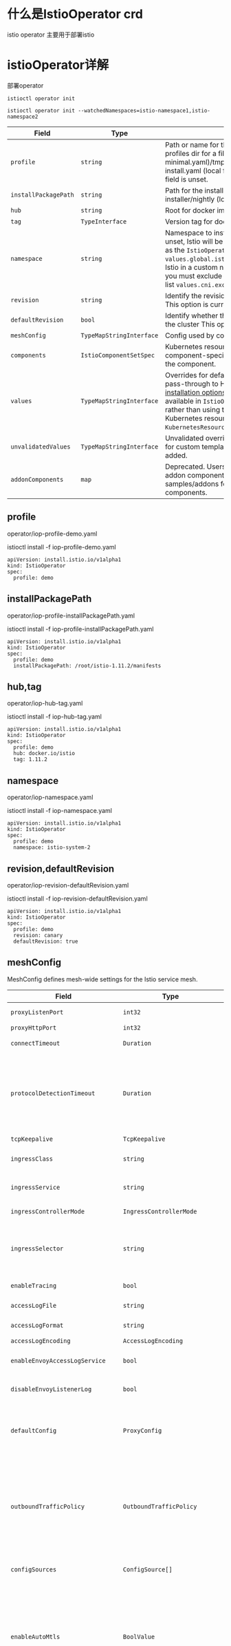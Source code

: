 # 什么是IstioOperator crd

istio operator 主要用于部署istio



# istioOperator详解

部署operator

```
istioctl operator init

istioctl operator init --watchedNamespaces=istio-namespace1,istio-namespace2
```

| Field                | Type                     | Description                                                  | Required |
| -------------------- | ------------------------ | ------------------------------------------------------------ | -------- |
| `profile`            | `string`                 | Path or name for the profile e.g.minimal (looks in profiles dir for a file called minimal.yaml)/tmp/istio/install/values/custom/custom-install.yaml (local file path)default profile is used if this field is unset. | No       |
| `installPackagePath` | `string`                 | Path for the install package. e.g./tmp/istio-installer/nightly (local file path) | No       |
| `hub`                | `string`                 | Root for docker image paths e.g. `docker.io/istio`           | No       |
| `tag`                | `TypeInterface`          | Version tag for docker images e.g. `1.7.2`                   | No       |
| `namespace`          | `string`                 | Namespace to install control plane resources into. If unset, Istio will be installed into the same namespace as the `IstioOperator` CR. You must also set `values.global.istioNamespace` if you wish to install Istio in a custom namespace. If you have enabled CNI, you must exclude this namespace by adding it to the list `values.cni.excludeNamespaces`. | No       |
| `revision`           | `string`                 | Identify the revision this installation is associated with. This option is currently experimental. | No       |
| `defaultRevision`    | `bool`                   | Identify whether this revision is the default revision for the cluster This option is currently experimental. | No       |
| `meshConfig`         | `TypeMapStringInterface` | Config used by control plane components internally.          | No       |
| `components`         | `IstioComponentSetSpec`  | Kubernetes resource settings, enablement and component-specific settings that are not internal to the component. | No       |
| `values`             | `TypeMapStringInterface` | Overrides for default `values.yaml`. This is a validated pass-through to Helm templates. See the [Helm installation options](https://istio.io/v1.5/docs/reference/config/installation-options/) for schema details. Anything that is available in `IstioOperatorSpec` should be set above rather than using the passthrough. This includes Kubernetes resource settings for components in `KubernetesResourcesSpec`. | No       |
| `unvalidatedValues`  | `TypeMapStringInterface` | Unvalidated overrides for default `values.yaml`. Used for custom templates where new parameters are added. | No       |
| `addonComponents`    | `map`                    | Deprecated. Users should manage the installation of addon components on their own. Refer to samples/addons for demo installation of addon components. | No       |

## profile

operator/iop-profile-demo.yaml

istioctl install  -f  iop-profile-demo.yaml

```
apiVersion: install.istio.io/v1alpha1
kind: IstioOperator
spec:
  profile: demo
```



## installPackagePath

operator/iop-profile-installPackagePath.yaml

istioctl install  -f  iop-profile-installPackagePath.yaml

```
apiVersion: install.istio.io/v1alpha1
kind: IstioOperator
spec:
  profile: demo
  installPackagePath: /root/istio-1.11.2/manifests
```



## hub,tag

operator/iop-hub-tag.yaml

istioctl install  -f  iop-hub-tag.yaml

```
apiVersion: install.istio.io/v1alpha1
kind: IstioOperator
spec:
  profile: demo
  hub: docker.io/istio
  tag: 1.11.2
```



## namespace

operator/iop-namespace.yaml

istioctl install  -f  iop-namespace.yaml

```
apiVersion: install.istio.io/v1alpha1
kind: IstioOperator
spec:
  profile: demo
  namespace: istio-system-2
```



## revision,defaultRevision

operator/iop-revision-defaultRevision.yaml

istioctl install  -f  iop-revision-defaultRevision.yaml

```
apiVersion: install.istio.io/v1alpha1
kind: IstioOperator
spec:
  profile: demo
  revision: canary
  defaultRevision: true
```



## meshConfig

MeshConfig defines mesh-wide settings for the Istio service mesh.

| Field                            | Type                          | Description                                                  | Required |
| -------------------------------- | ----------------------------- | ------------------------------------------------------------ | -------- |
| `proxyListenPort`                | `int32`                       | Port on which Envoy should listen for incoming connections from other services. Default port is 15001. | No       |
| `proxyHttpPort`                  | `int32`                       | Port on which Envoy should listen for HTTP PROXY requests if set. | No       |
| `connectTimeout`                 | `Duration`                    | Connection timeout used by Envoy. (MUST BE >=1ms) Default timeout is 10s. | No       |
| `protocolDetectionTimeout`       | `Duration`                    | Automatic protocol detection uses a set of heuristics to determine whether the connection is using TLS or not (on the server side), as well as the application protocol being used (e.g., http vs tcp). These heuristics rely on the client sending the first bits of data. For server first protocols like MySQL, MongoDB, etc. Envoy will timeout on the protocol detection after the specified period, defaulting to non mTLS plain TCP traffic. Set this field to tweak the period that Envoy will wait for the client to send the first bits of data. (MUST BE >=1ms or 0s to disable). Default detection timeout is 5s. | No       |
| `tcpKeepalive`                   | `TcpKeepalive`                | If set then set `SO_KEEPALIVE` on the socket to enable TCP Keepalives. | No       |
| `ingressClass`                   | `string`                      | Class of ingress resources to be processed by Istio ingress controller. This corresponds to the value of `kubernetes.io/ingress.class` annotation. | No       |
| `ingressService`                 | `string`                      | Name of the Kubernetes service used for the istio ingress controller. If no ingress controller is specified, the default value `istio-ingressgateway` is used. | No       |
| `ingressControllerMode`          | `IngressControllerMode`       | Defines whether to use Istio ingress controller for annotated or all ingress resources. Default mode is `STRICT`. | No       |
| `ingressSelector`                | `string`                      | Defines which gateway deployment to use as the Ingress controller. This field corresponds to the Gateway.selector field, and will be set as `istio: INGRESS_SELECTOR`. By default, `ingressgateway` is used, which will select the default IngressGateway as it has the `istio: ingressgateway` labels. It is recommended that this is the same value as ingress_service. | No       |
| `enableTracing`                  | `bool`                        | Flag to control generation of trace spans and request IDs. Requires a trace span collector defined in the proxy configuration. | No       |
| `accessLogFile`                  | `string`                      | File address for the proxy access log (e.g. /dev/stdout). Empty value disables access logging. | No       |
| `accessLogFormat`                | `string`                      | Format for the proxy access log Empty value results in proxy’s default access log format | No       |
| `accessLogEncoding`              | `AccessLogEncoding`           | Encoding for the proxy access log (`TEXT` or `JSON`). Default value is `TEXT`. | No       |
| `enableEnvoyAccessLogService`    | `bool`                        | This flag enables Envoy’s gRPC Access Log Service. See [Access Log Service](https://www.envoyproxy.io/docs/envoy/latest/api-v2/config/accesslog/v2/als.proto) for details about Envoy’s gRPC Access Log Service API. Default value is `false`. | No       |
| `disableEnvoyListenerLog`        | `bool`                        | This flag disables Envoy Listener logs. See [Listener Access Log](https://www.envoyproxy.io/docs/envoy/latest/api-v3/config/listener/v3/listener.proto#envoy-v3-api-field-config-listener-v3-listener-access-log) Istio Enables Envoy’s listener access logs on “NoRoute” response flag. Default value is `false`. | No       |
| `defaultConfig`                  | `ProxyConfig`                 | Default proxy config used by gateway and sidecars. In case of Kubernetes, the proxy config is applied once during the injection process, and remain constant for the duration of the pod. The rest of the mesh config can be changed at runtime and config gets distributed dynamically. On Kubernetes, this can be overridden on individual pods with the `proxy.istio.io/config` annotation. | No       |
| `outboundTrafficPolicy`          | `OutboundTrafficPolicy`       | Set the default behavior of the sidecar for handling outbound traffic from the application. If your application uses one or more external services that are not known apriori, setting the policy to `ALLOW_ANY` will cause the sidecars to route any unknown traffic originating from the application to its requested destination. Users are strongly encouraged to use ServiceEntries to explicitly declare any external dependencies, instead of using `ALLOW_ANY`, so that traffic to these services can be monitored. Can be overridden at a Sidecar level by setting the `OutboundTrafficPolicy` in the [Sidecar API](https://istio.io/latest/docs/reference/config/networking/sidecar/#OutboundTrafficPolicy). Default mode is `ALLOW_ANY` which means outbound traffic to unknown destinations will be allowed. | No       |
| `configSources`                  | `ConfigSource[]`              | ConfigSource describes a source of configuration data for networking rules, and other Istio configuration artifacts. Multiple data sources can be configured for a single control plane. | No       |
| `enableAutoMtls`                 | `BoolValue`                   | This flag is used to enable mutual `TLS` automatically for service to service communication within the mesh, default true. If set to true, and a given service does not have a corresponding `DestinationRule` configured, or its `DestinationRule` does not have ClientTLSSettings specified, Istio configures client side TLS configuration appropriately. More specifically, If the upstream authentication policy is in `STRICT` mode, use Istio provisioned certificate for mutual `TLS` to connect to upstream. If upstream service is in plain text mode, use plain text. If the upstream authentication policy is in PERMISSIVE mode, Istio configures clients to use mutual `TLS` when server sides are capable of accepting mutual `TLS` traffic. If service `DestinationRule` exists and has `ClientTLSSettings` specified, that is always used instead. | No       |
| `trustDomain`                    | `string`                      | The trust domain corresponds to the trust root of a system. Refer to [SPIFFE-ID](https://github.com/spiffe/spiffe/blob/master/standards/SPIFFE-ID.md#21-trust-domain) | No       |
| `trustDomainAliases`             | `string[]`                    | The trust domain aliases represent the aliases of `trust_domain`. For example, if we have`trustDomain: td1 trustDomainAliases: ["td2", "td3"] `Any service with the identity `td1/ns/foo/sa/a-service-account`, `td2/ns/foo/sa/a-service-account`, or `td3/ns/foo/sa/a-service-account` will be treated the same in the Istio mesh. | No       |
| `caCertificates`                 | `CertificateData[]`           | The extra root certificates for workload-to-workload communication. The plugin certificates (the ‘cacerts’ secret) or self-signed certificates (the ‘istio-ca-secret’ secret) are automatically added by Istiod. The CA certificate that signs the workload certificates is automatically added by Istio Agent. | No       |
| `defaultServiceExportTo`         | `string[]`                    | The default value for the ServiceEntry.export_to field and services imported through container registry integrations, e.g. this applies to Kubernetes Service resources. The value is a list of namespace names and reserved namespace aliases. The allowed namespace aliases are:`* - All Namespaces . - Current Namespace ~ - No Namespace `If not set the system will use “*” as the default value which implies that services are exported to all namespaces.`All namespaces` is a reasonable default for implementations that don’t need to restrict access or visibility of services across namespace boundaries. If that requirement is present it is generally good practice to make the default `Current namespace` so that services are only visible within their own namespaces by default. Operators can then expand the visibility of services to other namespaces as needed. Use of `No Namespace` is expected to be rare but can have utility for deployments where dependency management needs to be precise even within the scope of a single namespace.For further discussion see the reference documentation for `ServiceEntry`, `Sidecar`, and `Gateway`. | No       |
| `defaultVirtualServiceExportTo`  | `string[]`                    | The default value for the VirtualService.export_to field. Has the same syntax as `default_service_export_to`.If not set the system will use “*” as the default value which implies that virtual services are exported to all namespaces | No       |
| `defaultDestinationRuleExportTo` | `string[]`                    | The default value for the `DestinationRule.export_to` field. Has the same syntax as `default_service_export_to`.If not set the system will use “*” as the default value which implies that destination rules are exported to all namespaces | No       |
| `rootNamespace`                  | `string`                      | The namespace to treat as the administrative root namespace for Istio configuration. When processing a leaf namespace Istio will search for declarations in that namespace first and if none are found it will search in the root namespace. Any matching declaration found in the root namespace is processed as if it were declared in the leaf namespace.The precise semantics of this processing are documented on each resource type. | No       |
| `localityLbSetting`              | `LocalityLoadBalancerSetting` | Locality based load balancing distribution or failover settings. | No       |
| `dnsRefreshRate`                 | `Duration`                    | Configures DNS refresh rate for Envoy clusters of type `STRICT_DNS` Default refresh rate is `5s`. | No       |
| `h2UpgradePolicy`                | `H2UpgradePolicy`             | Specify if http1.1 connections should be upgraded to http2 by default. if sidecar is installed on all pods in the mesh, then this should be set to `UPGRADE`. If one or more services or namespaces do not have sidecar(s), then this should be set to `DO_NOT_UPGRADE`. It can be enabled by destination using the `destinationRule.trafficPolicy.connectionPool.http.h2UpgradePolicy` override. | No       |
| `inboundClusterStatName`         | `string`                      | Name to be used while emitting statistics for inbound clusters. The same pattern is used while computing stat prefix for network filters like TCP and Redis. By default, Istio emits statistics with the pattern `inbound|||`. For example `inbound|7443|grpc-reviews|reviews.prod.svc.cluster.local`. This can be used to override that pattern.A Pattern can be composed of various pre-defined variables. The following variables are supported.`%SERVICE%` - Will be substituted with name of the service.`%SERVICE_FQDN%` - Will be substituted with FQDN of the service.`%SERVICE_PORT%` - Will be substituted with port of the service.`%SERVICE_PORT_NAME%` - Will be substituted with port name of the service.Following are some examples of supported patterns for reviews:`%SERVICE_FQDN%_%SERVICE_PORT%` will use reviews.prod.svc.cluster.local_7443 as the stats name.`%SERVICE%` will use reviews.prod as the stats name. | No       |
| `outboundClusterStatName`        | `string`                      | Name to be used while emitting statistics for outbound clusters. The same pattern is used while computing stat prefix for network filters like TCP and Redis. By default, Istio emits statistics with the pattern `outbound|||`. For example `outbound|8080|v2|reviews.prod.svc.cluster.local`. This can be used to override that pattern.A Pattern can be composed of various pre-defined variables. The following variables are supported.`%SERVICE%` - Will be substituted with name of the service.`%SERVICE_FQDN%` - Will be substituted with FQDN of the service.`%SERVICE_PORT%` - Will be substituted with port of the service.`%SERVICE_PORT_NAME%` - Will be substituted with port name of the service.`%SUBSET_NAME%` - Will be substituted with subset.Following are some examples of supported patterns for reviews:`%SERVICE_FQDN%_%SERVICE_PORT%` will use `reviews.prod.svc.cluster.local_7443` as the stats name.`%SERVICE%` will use reviews.prod as the stats name. | No       |
| `certificates`                   | `Certificate[]`               | Configure the provision of certificates.                     | No       |
| `thriftConfig`                   | `ThriftConfig`                | Set configuration for Thrift protocol                        | No       |
| `enablePrometheusMerge`          | `BoolValue`                   | If enabled, Istio agent will merge metrics exposed by the application with metrics from Envoy and Istio agent. The sidecar injection will replace `prometheus.io` annotations present on the pod and redirect them towards Istio agent, which will then merge metrics of from the application with Istio metrics. This relies on the annotations `prometheus.io/scrape`, `prometheus.io/port`, and `prometheus.io/path` annotations. If you are running a separately managed Envoy with an Istio sidecar, this may cause issues, as the metrics will collide. In this case, it is recommended to disable aggregation on that deployment with the `prometheus.istio.io/merge-metrics: "false"` annotation. If not specified, this will be enabled by default. | No       |
| `verifyCertificateAtClient`      | `BoolValue`                   | `VerifyCertificateAtClient` sets the mesh global default for peer certificate validation at the client-side proxy when `SIMPLE` TLS or `MUTUAL` TLS (non `ISTIO_MUTUAL`) origination modes are used. This setting can be overridden at the host level via DestinationRule API. By default, `VerifyCertificateAtClient` is `true`.`CaCertificates`: If set, proxy verifies CA signature based on given CaCertificates. If unset, and VerifyCertificateAtClient is true, proxy uses default System CA bundle. If unset and `VerifyCertificateAtClient` is false, proxy will not verify the CA.`SubjectAltNames`: If set, proxy verifies subject alt names are present in the SAN. If unset, and `VerifyCertificateAtClient` is true, proxy uses host in destination rule to verify the SANs. If unset, and `VerifyCertificateAtClient` is false, proxy does not verify SANs.For SAN, client-side proxy will exact match host in `DestinationRule` as well as one level wildcard if the specified host in DestinationRule doesn’t contain a wildcard. For example, if the host in `DestinationRule` is `x.y.com`, client-side proxy will match either `x.y.com` or `*.y.com` for the SAN in the presented server certificate. For wildcard host name in DestinationRule, client-side proxy will do a suffix match. For example, if host is `*.x.y.com`, client-side proxy will verify the presented server certificate SAN matches ``.x.y.com` suffix. | No       |
| `extensionProviders`             | `ExtensionProvider[]`         | Defines a list of extension providers that extend Istio’s functionality. For example, the AuthorizationPolicy can be used with an extension provider to delegate the authorization decision to a custom authorization system. | No       |
| `defaultProviders`               | `DefaultProviders`            | Specifies extension providers to use by default in Istio configuration resources. | No       |
| `discoverySelectors`             | `LabelSelector[]`             | A list of Kubernetes selectors that specify the set of namespaces that Istio considers when computing configuration updates for sidecars. This can be used to reduce Istio’s computational load by limiting the number of entities (including services, pods, and endpoints) that are watched and processed. If omitted, Istio will use the default behavior of processing all namespaces in the cluster. Elements in the list are disjunctive (OR semantics), i.e. a namespace will be included if it matches any selector. The following example selects any namespace that matches either below: 1. The namespace has both of these labels: `env: prod` and `region: us-east1` 2. The namespace has label `app` equal to `cassandra` or `spark`.`discoverySelectors:  - matchLabels:      env: prod      region: us-east1  - matchExpressions:    - key: app      operator: In      values:        - cassandra        - spark `Refer to the [kubernetes selector docs](https://kubernetes.io/docs/concepts/overview/working-with-objects/labels/#label-selectors) for additional detail on selector semantics. | No       |
| `pathNormalization`              | `ProxyPathNormalization`      | ProxyPathNormalization configures how URL paths in incoming and outgoing HTTP requests are normalized by the sidecars and gateways. The normalized paths will be used in all aspects through the requests’ lifetime on the sidecars and gateways, which includes routing decisions in outbound direction (client proxy), authorization policy match and enforcement in inbound direction (server proxy), and the URL path proxied to the upstream service. If not set, the NormalizationType.DEFAULT configuration will be used. | No       |

### connectTimeout

operator/iop-meshConfig-connectTimeout.yaml

istioctl install  -f  iop-meshConfig-connectTimeout.yaml

```
apiVersion: install.istio.io/v1alpha1
kind: IstioOperator
spec:
  profile: demo
  meshConfig:
    accessLogFile: /dev/stdout
    connectTimeout: 20s
```



```
[root@node01 meshconfig]# kubectl get cm istio -n istio-system -o yaml
apiVersion: v1
data:
  mesh: |-
    accessLogFile: /dev/stdout
    connectTimeout: 20s
    defaultConfig:
      discoveryAddress: istiod.istio-system.svc:15012
      proxyMetadata: {}
      tracing:
        zipkin:
          address: zipkin.istio-system:9411
    enablePrometheusMerge: true
    rootNamespace: istio-system
    trustDomain: cluster.local
  meshNetworks: 'networks: {}'
```

![1631591557(1)](images/1631591557(1).jpg)



### protocolDetectionTimeout

operator/iop-meshConfig-protocolDetectionTimeout.yaml

istioctl install  -f  iop-meshConfig-protocolDetectionTimeout.yaml

```
apiVersion: install.istio.io/v1alpha1
kind: IstioOperator
spec:
  profile: demo
  meshConfig:
    protocolDetectionTimeout: 25s
```



```
[root@node01 meshconfig]# kubectl get cm istio -n istio-system -o yaml
apiVersion: v1
data:
  mesh: |-
    accessLogFile: /dev/stdout
    defaultConfig:
      discoveryAddress: istiod.istio-system.svc:15012
      proxyMetadata: {}
      tracing:
        zipkin:
          address: zipkin.istio-system:9411
    enablePrometheusMerge: true
    protocolDetectionTimeout: 30s
    rootNamespace: istio-system
    trustDomain: cluster.local
  meshNetworks: 'networks: {}'
```

![1631592151(1)](images/1631592151(1).jpg)

### tcpKeepalive

 probes , time , interval 

operator/iop-meshConfig-tcpKeepalive.yaml

istioctl install  -f  iop-meshConfig-tcpKeepalive.yaml

```
apiVersion: install.istio.io/v1alpha1
kind: IstioOperator
spec:
  profile: demo
  meshConfig:
    tcpKeepalive: 
      probes: 11
      time: 1h
      interval: 11s
```



```
[root@node01 meshconfig]# kubectl get cm istio -n istio-system -o yaml
apiVersion: v1
data:
  mesh: |-
    accessLogFile: /dev/stdout
    defaultConfig:
      discoveryAddress: istiod.istio-system.svc:15012
      proxyMetadata: {}
      tracing:
        zipkin:
          address: zipkin.istio-system:9411
    enablePrometheusMerge: true
    rootNamespace: istio-system
    tcpKeepalive:
      interval: 11s
      probes: 11
      time: 1h
    trustDomain: cluster.local
  meshNetworks: 'networks: {}'
```

operator/meshconfig/dr-productpage-tcpkeepalive.yaml

kubectl apply -f dr-productpage-tcpkeepalive.yaml -n istio

```
apiVersion: networking.istio.io/v1beta1
kind: DestinationRule
metadata:
  name: productpage
spec:
  host: productpage
  subsets:
  - name: v1
    labels:
      version: v1
  trafficPolicy:
    connectionPool:
      tcp:
        maxConnections: 100
        connectTimeout: 30ms
        tcpKeepalive:
          time: 7200s
          interval: 75s
          probes: 10
```

![1631592551(1)](images/1631592551(1).jpg)

###  ingressClass 

operator/iop-meshConfig-ingressClass.yaml

istioctl install  -f  iop-meshConfig-ingressClass.yaml

```
apiVersion: install.istio.io/v1alpha1
kind: IstioOperator
spec:
  profile: demo
  meshConfig:
    ingressClass: istio
```





ingress-productpage.yaml

kubectl apply -f ingress-productpage.yaml -n istio

```
apiVersion: extensions/v1beta1
kind: Ingress
metadata:
  name: productpage
  annotations:
    kubernetes.io/ingress.class: istio
spec:
  rules:
  - http:
      paths:
      - backend:
          serviceName: productpage
          servicePort: 9080
        path: /productpage
      - path: /static
        backend:
          serviceName: productpage
          servicePort: 9080
```

###  ingressService 

operator/iop-meshConfig-ingressService.yaml

istioctl install  -f  iop-meshConfig-ingressService.yaml

```
apiVersion: install.istio.io/v1alpha1
kind: IstioOperator
spec:
  profile: demo
  meshConfig:
    ingressClass: istio
    ingressService: istio-ingressgateway
```

ingress-productpage.yaml

kubectl apply -f ingress-productpage.yaml -n istio

```
apiVersion: extensions/v1beta1
kind: Ingress
metadata:
  name: productpage
  annotations:
    kubernetes.io/ingress.class: istio
spec:
  rules:
  - http:
      paths:
      - backend:
          serviceName: productpage
          servicePort: 9080
        path: /productpage
      - path: /static
        backend:
          serviceName: productpage
          servicePort: 9080
```

###  

 ingressControllerMode 

| Name          | Description                                                  |
| ------------- | ------------------------------------------------------------ |
| `UNSPECIFIED` | Unspecified Istio ingress controller.                        |
| `OFF`         | Disables Istio ingress controller.                           |
| `DEFAULT`     | Istio ingress controller will act on ingress resources that do not contain any annotation or whose annotations match the value specified in the ingress_class parameter described earlier. Use this mode if Istio ingress controller will be the default ingress controller for the entire Kubernetes cluster. |
| `STRICT`      | Istio ingress controller will only act on ingress resources whose annotations match the value specified in the ingress_class parameter described earlier. Use this mode if Istio ingress controller will be a secondary ingress controller (e.g., in addition to a cloud-provided ingress controller). |

operator/iop-meshConfig-ingressControllerMode.yaml

istioctl install  -f  iop-meshConfig-ingressControllerMode.yaml

```
apiVersion: install.istio.io/v1alpha1
kind: IstioOperator
spec:
  profile: demo
  meshConfig:
    ingressClass: istio
    ingressService: istio-ingressgateway
    ingressControllerMode: STRICT
```





###  ingressSelector 

operator/meshconfig/iop-meshConfig-ingressSelector.yaml

istioctl install  -f  iop-meshConfig-ingressSelector.yaml

```
apiVersion: install.istio.io/v1alpha1
kind: IstioOperator
spec:
  profile: demo
  meshConfig:
    ingressClass: istio
    ingressService: istio-ingressgateway
    ingressSelector: ingressgateway
```

operator/meshconfig/gateway-01.yaml

kubectl apply -f gateway-01.yaml -n istio

```
apiVersion: networking.istio.io/v1beta1
kind: Gateway
metadata:
  name: bookinfo-gateway
spec:
  selector:
    istio: ingressgateway
  servers:
  - port:
      number: 80
      name: http
      protocol: HTTP
    hosts:
    - "*"
```

operator/meshconfig/vs-bookinfo-hosts-star.yaml 

kubectl apply -f vs-bookinfo-hosts-star.yaml  -n istio

```
apiVersion: networking.istio.io/v1beta1
kind: VirtualService
metadata:
  name: bookinfo
spec:
  hosts:
  - "*"
  gateways:
  - bookinfo-gateway
  http:
  - match:
    - uri:
        exact: /productpage
    - uri:
        prefix: /static
    - uri:
        exact: /login
    - uri:
        exact: /logout
    - uri:
        prefix: /api/v1/products
    route:
    - destination:
        host: productpage.istio.svc.cluster.local
        port:
          number: 9080
```

###  enableTracing 

operator/meshconfig/iop-meshConfig-enableTracing.yaml

istioctl install  -f  iop-meshConfig-enableTracing.yaml

```
apiVersion: install.istio.io/v1alpha1
kind: IstioOperator
spec:
  profile: demo
  meshConfig:
    enableTracing: true
    defaultConfig:
      tracing:
        sampling: 100
        zipkin:
          address: zipkin.istio-system:9411
```



```
[root@node01 meshconfig]# kubectl get cm istio -n istio-system -o yaml
apiVersion: v1
data:
  mesh: |-
    accessLogFile: /dev/stdout
    defaultConfig:
      discoveryAddress: istiod.istio-system.svc:15012
      proxyMetadata: {}
      tracing:
        sampling: 100
        zipkin:
          address: zipkin.istio-system:9411
    enablePrometheusMerge: true
    enableTracing: true
    rootNamespace: istio-system
    trustDomain: cluster.local
  meshNetworks: 'networks: {}'
```



### accessLogFile

operator/meshconfig/iop-meshConfig-accessLogFile.yaml

istioctl install  -f  iop-meshConfig-accessLogFile.yaml

```
apiVersion: install.istio.io/v1alpha1
kind: IstioOperator
spec:
  profile: demo
  meshConfig:
    accessLogFile: /dev/stdout
```

```
[root@node01 meshconfig]# kubectl get cm istio -n istio-system -o yaml
apiVersion: v1
data:
  mesh: |-
    accessLogFile: /dev/stdout
    defaultConfig:
      discoveryAddress: istiod.istio-system.svc:15012
      proxyMetadata: {}
      tracing:
        zipkin:
          address: zipkin.istio-system:9411
    enablePrometheusMerge: true
    rootNamespace: istio-system
    trustDomain: cluster.local
  meshNetworks: 'networks: {}'
```



###  accessLogFormat 



Default access log format

Istio will use the following default access log format if `accessLogFormat` is not specified:

```plain
[%START_TIME%] \"%REQ(:METHOD)% %REQ(X-ENVOY-ORIGINAL-PATH?:PATH)% %PROTOCOL%\" %RESPONSE_CODE% %RESPONSE_FLAGS% %RESPONSE_CODE_DETAILS% %CONNECTION_TERMINATION_DETAILS%
\"%UPSTREAM_TRANSPORT_FAILURE_REASON%\" %BYTES_RECEIVED% %BYTES_SENT% %DURATION% %RESP(X-ENVOY-UPSTREAM-SERVICE-TIME)% \"%REQ(X-FORWARDED-FOR)%\" \"%REQ(USER-AGENT)%\" \"%REQ(X-REQUEST-ID)%\"
\"%REQ(:AUTHORITY)%\" \"%UPSTREAM_HOST%\" %UPSTREAM_CLUSTER% %UPSTREAM_LOCAL_ADDRESS% %DOWNSTREAM_LOCAL_ADDRESS% %DOWNSTREAM_REMOTE_ADDRESS% %REQUESTED_SERVER_NAME% %ROUTE_NAME%\n
```



| Log operator                                                 | access log in sleep                            | access log in httpbin                             |
| ------------------------------------------------------------ | ---------------------------------------------- | ------------------------------------------------- |
| `[%START_TIME%]`                                             | `[2020-11-25T21:26:18.409Z]`                   | `[2020-11-25T21:26:18.409Z]`                      |
| `\"%REQ(:METHOD)% %REQ(X-ENVOY-ORIGINAL-PATH?:PATH)% %PROTOCOL%\"` | `"GET /status/418 HTTP/1.1"`                   | `"GET /status/418 HTTP/1.1"`                      |
| `%RESPONSE_CODE%`                                            | `418`                                          | `418`                                             |
| `%RESPONSE_FLAGS%`                                           | `-`                                            | `-`                                               |
| `%RESPONSE_CODE_DETAILS%`                                    | `via_upstream`                                 | `via_upstream`                                    |
| `%CONNECTION_TERMINATION_DETAILS%`                           | `-`                                            | `-`                                               |
| `\"%UPSTREAM_TRANSPORT_FAILURE_REASON%\"`                    | `"-"`                                          | `"-"`                                             |
| `%BYTES_RECEIVED%`                                           | `0`                                            | `0`                                               |
| `%BYTES_SENT%`                                               | `135`                                          | `135`                                             |
| `%DURATION%`                                                 | `4`                                            | `3`                                               |
| `%RESP(X-ENVOY-UPSTREAM-SERVICE-TIME)%`                      | `4`                                            | `1`                                               |
| `\"%REQ(X-FORWARDED-FOR)%\"`                                 | `"-"`                                          | `"-"`                                             |
| `\"%REQ(USER-AGENT)%\"`                                      | `"curl/7.73.0-DEV"`                            | `"curl/7.73.0-DEV"`                               |
| `\"%REQ(X-REQUEST-ID)%\"`                                    | `"84961386-6d84-929d-98bd-c5aee93b5c88"`       | `"84961386-6d84-929d-98bd-c5aee93b5c88"`          |
| `\"%REQ(:AUTHORITY)%\"`                                      | `"httpbin:8000"`                               | `"httpbin:8000"`                                  |
| `\"%UPSTREAM_HOST%\"`                                        | `"10.44.1.27:80"`                              | `"127.0.0.1:80"`                                  |
| `%UPSTREAM_CLUSTER%`                                         | `outbound|8000||httpbin.foo.svc.cluster.local` | `inbound|8000||`                                  |
| `%UPSTREAM_LOCAL_ADDRESS%`                                   | `10.44.1.23:37652`                             | `127.0.0.1:41854`                                 |
| `%DOWNSTREAM_LOCAL_ADDRESS%`                                 | `10.0.45.184:8000`                             | `10.44.1.27:80`                                   |
| `%DOWNSTREAM_REMOTE_ADDRESS%`                                | `10.44.1.23:46520`                             | `10.44.1.23:37652`                                |
| `%REQUESTED_SERVER_NAME%`                                    | `-`                                            | `outbound_.8000_._.httpbin.foo.svc.cluster.local` |
| `%ROUTE_NAME%`                                               | `default`                                      | `default`                                         |



operator/meshconfig/iop-meshConfig-accessLogFormat.yaml

istioctl install  -f  iop-meshConfig-accessLogFormat.yaml

```
apiVersion: install.istio.io/v1alpha1
kind: IstioOperator
spec:
  profile: demo
  meshConfig:
    accessLogFile: /dev/stdout
    accessLogFormat : "[%START_TIME%] \"%REQ(:METHOD)% %REQ(X-ENVOY-ORIGINAL-PATH?:PATH)% %PROTOCOL%\""
```

![1631599173(1)](images/1631599173(1).jpg)



### accessLogEncoding 

MeshConfig.AccessLogEncoding

| Name   | Description                            |
| ------ | -------------------------------------- |
| `TEXT` | text encoding for the proxy access log |
| `JSON` | json encoding for the proxy access log |

operator/meshconfig/iop-meshConfig-accessLogEncoding.yaml

istioctl install  -f  iop-meshConfig-accessLogEncoding.yaml

```
apiVersion: install.istio.io/v1alpha1
kind: IstioOperator
spec:
  profile: demo
  meshConfig:
    accessLogFile: /dev/stdout
    accessLogEncoding: JSON
```



![1631599639(1)](images/1631599639(1).jpg)



 kubectl logs -f -n istio ratings-v1-688d667b55-zzjtq -c istio-proxy --tail 10

![1631599565(1)](images/1631599565(1).jpg)

### enableEnvoyAccessLogService 

operator/meshconfig/iop-meshConfig-enableEnvoyAccessLogService.yaml

istioctl install  -f  iop-meshConfig-enableEnvoyAccessLogService.yaml

```
apiVersion: install.istio.io/v1alpha1
kind: IstioOperator
spec:
  profile: demo
  meshConfig:
    accessLogFile: /dev/stdout
    enableEnvoyAccessLogService: true
    defaultConfig:
      envoyAccessLogService:
        address: skywalking-oap.istio-system:11800
```

###  disableEnvoyListenerLog 

operator/meshconfig/iop-meshConfig-disableEnvoyListenerLog.yaml

istioctl install  -f  iop-meshConfig-disableEnvoyListenerLog.yaml

```
apiVersion: install.istio.io/v1alpha1
kind: IstioOperator
spec:
  profile: demo
  meshConfig:
    accessLogFile: /dev/stdout
    disableEnvoyListenerLog : true
```

###  

###  outboundTrafficPolicy 

####  REGISTRY_ONLY 

operator/meshconfig/iop-meshConfig-outboundTrafficPolicy-REGISTRY_ONLY.yaml

istioctl install  -f  iop-meshConfig-outboundTrafficPolicy-REGISTRY_ONLY.yaml

```
apiVersion: install.istio.io/v1alpha1
kind: IstioOperator
spec:
  profile: demo
  meshConfig:
    accessLogFile: /dev/stdout
    outboundTrafficPolicy:
      mode: REGISTRY_ONLY 
```



```
[root@node01 meshconfig]# kubectl exec -it -n istio ratings-v1-58fc5b895c-m7bbb /bin/bash
kubectl exec [POD] [COMMAND] is DEPRECATED and will be removed in a future version. Use kubectl exec [POD] -- [COMMAND] instead.
node@ratings-v1-58fc5b895c-m7bbb:/opt/microservices$ curl www.baidu.com
node@ratings-v1-58fc5b895c-m7bbb:/opt/microservices$ curl www.baidu.com -I
HTTP/1.1 502 Bad Gateway
date: Fri, 17 Sep 2021 04:42:00 GMT
server: envoy
transfer-encoding: chunked
```



####  ALLOW_ANY 

operator/meshconfig/iop-meshConfig-outboundTrafficPolicy-ALLOW_ANY.yaml

istioctl install  -f  iop-meshConfig-outboundTrafficPolicy-ALLOW_ANY.yaml

```
apiVersion: install.istio.io/v1alpha1
kind: IstioOperator
spec:
  profile: demo
  meshConfig:
    accessLogFile: /dev/stdout
    outboundTrafficPolicy:
      mode: ALLOW_ANY 
```



```
root@node01 meshconfig]# kubectl exec -it -n istio ratings-v1-58fc5b895c-m7bbb /bin/bash
kubectl exec [POD] [COMMAND] is DEPRECATED and will be removed in a future version. Use kubectl exec [POD] -- [COMMAND] instead.
node@ratings-v1-58fc5b895c-m7bbb:/opt/microservices$ curl www.baidu.com -I
HTTP/1.1 200 OK
accept-ranges: bytes
cache-control: private, no-cache, no-store, proxy-revalidate, no-transform
content-length: 277
content-type: text/html
date: Fri, 17 Sep 2021 04:43:38 GMT
etag: "575e1f7c-115"
last-modified: Mon, 13 Jun 2016 02:50:36 GMT
pragma: no-cache
server: envoy
x-envoy-upstream-service-time: 42
```



### ConfigSource

ConfigSource describes information about a configuration store inside a mesh. A single control plane instance can interact with one or more data sources.

| Field                 | Type                | Description                                                  | Required |
| --------------------- | ------------------- | ------------------------------------------------------------ | -------- |
| `address`             | `string`            | Address of the server implementing the Istio Mesh Configuration protocol (MCP). Can be IP address or a fully qualified DNS name. Use fs:/// to specify a file-based backend with absolute path to the directory. | No       |
| `tlsSettings`         | `ClientTLSSettings` | Use the tls_settings to specify the tls mode to use. If the MCP server uses Istio mutual TLS and shares the root CA with Pilot, specify the TLS mode as `ISTIO_MUTUAL`. | No       |
| `subscribedResources` | `Resource[]`        | Describes the source of configuration, if nothing is specified default is MCP | No       |

operator/meshconfig/iop-meshConfig-ConfigSource.yaml

istioctl install  -f  iop-meshConfig-ConfigSource.yaml

```
apiVersion: install.istio.io/v1alpha1
kind: IstioOperator
spec:
  profile: demo
  meshConfig:
    accessLogFile: /dev/stdout
    configSources: 
    - address: https://192.168.229.131:6443
      tlsSettings:
        mode: ISTIO_MUTUAL
      subscribedResources:
      - SERVICE_REGISTRY
```



###  enableAutoMtls 

operator/meshconfig/iop-meshConfig-enableAutoMtls.yaml

istioctl install  -f  iop-meshConfig-enableAutoMtls.yaml

```
apiVersion: install.istio.io/v1alpha1
kind: IstioOperator
spec:
  profile: demo
  meshConfig:
    accessLogFile: /dev/stdout
    enableAutoMtls: true 
```



###  trustDomain 

operator/meshconfig/iop-meshConfig-trustDomain.yaml

istioctl install  -f  iop-meshConfig-trustDomain.yaml

```
apiVersion: install.istio.io/v1alpha1
kind: IstioOperator
spec:
  profile: demo
  meshConfig:
    accessLogFile: /dev/stdout
    trustDomain: cluster.local
```



```
[root@node01 meshconfig]# kubectl get  cm istio -n istio-system -o yaml
apiVersion: v1
data:
  mesh: |-
    accessLogFile: /dev/stdout
    defaultConfig:
      discoveryAddress: istiod.istio-system.svc:15012
      proxyMetadata: {}
      tracing:
        zipkin:
          address: zipkin.istio-system:9411
    enablePrometheusMerge: true
    rootNamespace: istio-system
    trustDomain: cluster.local
  meshNetworks: 'networks: {}
```



###  trustDomainAliases 

operator/meshconfig/iop-meshConfig-trustDomainAliases.yaml

istioctl install  -f  iop-meshConfig-trustDomainAliases.yaml

```
apiVersion: install.istio.io/v1alpha1
kind: IstioOperator
spec:
  profile: demo
  meshConfig:
    accessLogFile: /dev/stdout
    trustDomain: cluster.local
    trustDomainAliases:
    - cluster.local2
    - cluster.local3
```



```
[root@node01 meshconfig]# kubectl get  cm istio -n istio-system -o yaml
apiVersion: v1
data:
  mesh: |-
    accessLogFile: /dev/stdout
    defaultConfig:
      discoveryAddress: istiod.istio-system.svc:15012
      proxyMetadata: {}
      tracing:
        zipkin:
          address: zipkin.istio-system:9411
    enablePrometheusMerge: true
    rootNamespace: istio-system
    trustDomain: cluster.local
    trustDomainAliases:
    - cluster.local2
    - cluster.local3
  meshNetworks: 'networks: {}'
```



###  caCertificates 

operator/meshconfig/iop-meshConfig-caCertificates .yaml

istioctl install  -f  iop-meshConfig-caCertificates.yaml

```
apiVersion: install.istio.io/v1alpha1
kind: IstioOperator
spec:
  profile: demo
  meshConfig:
    accessLogFile: /dev/stdout
    caCertificates:
    - pem: |
        data
```



###  defaultServiceExportTo 

operator/meshconfig/iop-meshConfig-defaultServiceExportTo.yaml

istioctl install  -f  iop-meshConfig-defaultServiceExportTo.yaml

```
apiVersion: install.istio.io/v1alpha1
kind: IstioOperator
spec:
  profile: demo
  meshConfig:
    accessLogFile: /dev/stdout
    defaultServiceExportTo:
    - “*”
```



###  defaultVirtualServiceExportTo 

operator/meshconfig/iop-meshConfig-defaultVirtualServiceExportTo.yaml

istioctl install  -f  iop-meshConfig-defaultVirtualServiceExportTo.yaml

```
apiVersion: install.istio.io/v1alpha1
kind: IstioOperator
spec:
  profile: demo
  meshConfig:
    accessLogFile: /dev/stdout
    defaultVirtualServiceExportTo:
    - “*”
```



###  defaultDestinationRuleExportTo 

operator/meshconfig/iop-meshConfig-defaultDestinationRuleExportTo.yaml

istioctl install  -f  iop-meshConfig-defaultDestinationRuleExportTo.yaml

```
apiVersion: install.istio.io/v1alpha1
kind: IstioOperator
spec:
  profile: demo
  meshConfig:
    accessLogFile: /dev/stdout
    defaultDestinationRuleExportTo:
    - “*”
```



###  rootNamespace 

operator/meshconfig/iop-meshConfig-rootNamespace.yaml

istioctl install  -f  iop-meshConfig-rootNamespace.yaml

```
apiVersion: install.istio.io/v1alpha1
kind: IstioOperator
spec:
  profile: demo
  meshConfig:
    accessLogFile: /dev/stdout
    rootNamespace: istio-system
```



###  localityLbSetting 

operator/meshconfig/iop-meshConfig-localityLbSetting.yaml

istioctl install  -f  iop-meshConfig-localityLbSetting.yaml

```
apiVersion: install.istio.io/v1alpha1
kind: IstioOperator
spec:
  profile: demo
  meshConfig:
    accessLogFile: /dev/stdout
    localityLbSetting:
      enabled: true
      distribute:
      - from: us-west/zone1/*
        to:
          "us-west/zone1/*": 80
          "us-west/zone2/*": 20
      - from: us-west/zone2/*
        to:
          "us-west/zone1/*": 20
          "us-west/zone2/*": 80
```



###  dnsRefreshRate 

operator/meshconfig/iop-meshConfig-dnsRefreshRate.yaml

istioctl install  -f  iop-meshConfig-dnsRefreshRate.yaml

```
apiVersion: install.istio.io/v1alpha1
kind: IstioOperator
spec:
  profile: demo
  meshConfig:
    accessLogFile: /dev/stdout
    dnsRefreshRate: 11s
```



###  h2UpgradePolicy 

operator/meshconfig/iop-meshConfig-h2UpgradePolicy-DO_NOT_UPGRADE.yaml

istioctl install  -f  iop-meshConfig-h2UpgradePolicy-DO_NOT_UPGRADE.yaml

```
apiVersion: install.istio.io/v1alpha1
kind: IstioOperator
spec:
  profile: demo
  meshConfig:
    accessLogFile: /dev/stdout
    h2UpgradePolicy: DO_NOT_UPGRADE
```



operator/meshconfig/iop-meshConfig-h2UpgradePolicy-UPGRADE.yaml

istioctl install  -f  iop-meshConfig-h2UpgradePolicy-UPGRADE.yaml

```
apiVersion: install.istio.io/v1alpha1
kind: IstioOperator
spec:
  profile: demo
  meshConfig:
    accessLogFile: /dev/stdout
    h2UpgradePolicy: UPGRADE
```



###  inboundClusterStatName 

有问题

operator/meshconfig/iop-meshConfig-inboundClusterStatName.yaml

istioctl install  -f  iop-meshConfig-inboundClusterStatName.yaml

```
apiVersion: install.istio.io/v1alpha1
kind: IstioOperator
spec:
  profile: demo
  meshConfig:
    accessLogFile: /dev/stdout
    inboundClusterStatName: "%SERVICE_FQDN%"
```



###  outboundClusterStatName 

operator/meshconfig/iop-meshConfig-outboundClusterStatName.yaml

istioctl install  -f  iop-meshConfig-outboundClusterStatName.yaml

```
apiVersion: install.istio.io/v1alpha1
kind: IstioOperator
spec:
  profile: demo
  meshConfig:
    accessLogFile: /dev/stdout
    outboundClusterStatName: "%SERVICE_FQDN%"
```



###  certificates 

operator/meshconfig/iop-meshConfig-certificates.yaml

istioctl install  -f  iop-meshConfig-certificates.yaml

```
apiVersion: install.istio.io/v1alpha1
kind: IstioOperator
spec:
  profile: demo
  meshConfig:
    accessLogFile: /dev/stdout
    certificates:
      secretName:
      dnsNames:
      -
```



###  thriftConfig 

operator/meshconfig/iop-meshConfig-thriftConfig.yaml

istioctl install  -f  iop-meshConfig-thriftConfig.yaml

```
apiVersion: install.istio.io/v1alpha1
kind: IstioOperator
spec:
  profile: demo
  meshConfig:
    accessLogFile: /dev/stdout
    thriftConfig:
      rateLimitUrl:
      rateLimitTimeout:
```



###  enablePrometheusMerge 

operator/meshconfig/iop-meshConfig-enablePrometheusMerge.yaml

istioctl install  -f  iop-meshConfig-enablePrometheusMerge.yaml

```
apiVersion: install.istio.io/v1alpha1
kind: IstioOperator
spec:
  profile: demo
  meshConfig:
    accessLogFile: /dev/stdout
    enablePrometheusMerge: true
```



###  verifyCertificateAtClient 

operator/meshconfig/iop-meshConfig-verifyCertificateAtClient.yaml

istioctl install  -f  iop-meshConfig-verifyCertificateAtClient.yaml

```
apiVersion: install.istio.io/v1alpha1
kind: IstioOperator
spec:
  profile: demo
  meshConfig:
    accessLogFile: /dev/stdout
    verifyCertificateAtClient: true
    
```



###  discoverySelectors 

####  matchLabels 

operator/meshconfig/iop-meshConfig-discoverySelectors-matchLabels.yaml

istioctl install  -f  iop-meshConfig-discoverySelectors-matchLabels.yaml

```
apiVersion: install.istio.io/v1alpha1
kind: IstioOperator
spec:
  profile: demo
  meshConfig:
    accessLogFile: /dev/stdout
    discoverySelectors:
    - matchLabels:
        istio-injection: enabled
    
```



####  matchExpressions 

operator/meshconfig/iop-meshConfig-discoverySelectors-matchExpressions.yaml

istioctl install  -f  iop-meshConfig-discoverySelectors-matchExpressions.yaml

```
apiVersion: install.istio.io/v1alpha1
kind: IstioOperator
spec:
  profile: demo
  meshConfig:
    accessLogFile: /dev/stdout
    discoverySelectors:
    - matchExpressions:
      - {key: "istio-injection", operator: In, values: [“enabled”]} 
    
```





###  pathNormalization 

| Name                       | Description                                                  |
| -------------------------- | ------------------------------------------------------------ |
| `DEFAULT`                  | Apply default normalizations. Currently, this is BASE.       |
| `NONE`                     | No normalization, paths are used as is.                      |
| `BASE`                     | Normalize according to [RFC 3986](https://tools.ietf.org/html/rfc3986). For Envoy proxies, this is the [`normalize_path`](https://www.envoyproxy.io/docs/envoy/latest/api-v3/extensions/filters/network/http_connection_manager/v3/http_connection_manager.proto.html) option. For example, `/a/../b` normalizes to `/b`. |
| `MERGE_SLASHES`            | In addition to the `BASE` normalization, consecutive slashes are also merged. For example, `/a//b` normalizes to `a/b`. |
| `DECODE_AND_MERGE_SLASHES` | In addition to normalization in `MERGE_SLASHES`, slash characters are UTF-8 decoded (case insensitive) prior to merging. This means `%2F`, `%2f`, `%5C`, and `%5c` sequences in the request path will be rewritten to `/` or `\`. For example, `/a%2f/b` normalizes to `a/b`. |

operator/meshconfig/iop-meshConfig-pathNormalization.yaml

istioctl install  -f  iop-meshConfig-pathNormalization.yaml

```
apiVersion: install.istio.io/v1alpha1
kind: IstioOperator
spec:
  profile: demo
  meshConfig:
    accessLogFile: /dev/stdout
    pathNormalization: 
      normalization: DECODE_AND_MERGE_SLASHES 
    
```





###  extensionProviders 

| Field                | Type                                             | Description                                                  | Required |
| -------------------- | ------------------------------------------------ | ------------------------------------------------------------ | -------- |
| `name`               | `string`                                         | REQUIRED. A unique name identifying the extension provider.  | No       |
| `envoyExtAuthzHttp`  | `EnvoyExternalAuthorizationHttpProvider (oneof)` | Configures an external authorizer that implements the Envoy ext_authz filter authorization check service using the HTTP API. | No       |
| `envoyExtAuthzGrpc`  | `EnvoyExternalAuthorizationGrpcProvider (oneof)` | Configures an external authorizer that implements the Envoy ext_authz filter authorization check service using the gRPC API. | No       |
| `zipkin`             | `ZipkinTracingProvider (oneof)`                  | Configures a tracing provider that uses the Zipkin API.      | No       |
| `lightstep`          | `LightstepTracingProvider (oneof)`               | Configures a Lightstep tracing provider.                     | No       |
| `datadog`            | `DatadogTracingProvider (oneof)`                 | Configures a Datadog tracing provider.                       | No       |
| `stackdriver`        | `StackdriverProvider (oneof)`                    | Configures a Stackdriver provider.                           | No       |
| `opencensus`         | `OpenCensusAgentTracingProvider (oneof)`         | Configures an OpenCensusAgent tracing provider.              | No       |
| `skywalking`         | `SkyWalkingTracingProvider (oneof)`              | Configures a Apache SkyWalking provider.                     | No       |
| `prometheus`         | `PrometheusMetricsProvider (oneof)`              | Configures a Prometheus metrics provider.                    | No       |
| `envoyFileAccessLog` | `EnvoyFileAccessLogProvider (oneof)`             | Configures an Envoy File Access Log provider.                | No       |





###  defaultProviders 

| Field           | Type       | Description                                         | Required |
| --------------- | ---------- | --------------------------------------------------- | -------- |
| `tracing`       | `string[]` | Name of the default provider(s) for tracing.        | No       |
| `metrics`       | `string[]` | Name of the default provider(s) for metrics.        | No       |
| `accessLogging` | `string[]` | Name of the default provider(s) for access logging. | No       |



###  defaultConfig 

 ProxyConfig defines variables for individual Envoy instances. This can be configured on a per-workload basis as well as by the mesh-wide defaults. To set the mesh wide defaults, configure the `defaultConfig` section of `meshConfig`.  

| Field                             | Type                      | Description                                                  | Required |
| --------------------------------- | ------------------------- | ------------------------------------------------------------ | -------- |
| `configPath`                      | `string`                  | Path to the generated configuration file directory. Proxy agent generates the actual configuration and stores it in this directory. | No       |
| `binaryPath`                      | `string`                  | Path to the proxy binary                                     | No       |
| `serviceCluster`                  | `string`                  | Service cluster defines the name for the `service_cluster` that is shared by all Envoy instances. This setting corresponds to `--service-cluster` flag in Envoy. In a typical Envoy deployment, the `service-cluster` flag is used to identify the caller, for source-based routing scenarios.Since Istio does not assign a local `service/service` version to each Envoy instance, the name is same for all of them. However, the source/caller’s identity (e.g., IP address) is encoded in the `--service-node` flag when launching Envoy. When the RDS service receives API calls from Envoy, it uses the value of the `service-node` flag to compute routes that are relative to the service instances located at that IP address. | No       |
| `drainDuration`                   | `Duration`                | The time in seconds that Envoy will drain connections during a hot restart. MUST be >=1s (e.g., *1s/1m/1h*) Default drain duration is `45s`. | No       |
| `parentShutdownDuration`          | `Duration`                | The time in seconds that Envoy will wait before shutting down the parent process during a hot restart. MUST be >=1s (e.g., `1s/1m/1h`). MUST BE greater than `drain_duration` parameter. Default shutdown duration is `60s`. | No       |
| `discoveryAddress`                | `string`                  | Address of the discovery service exposing xDS with mTLS connection. The inject configuration may override this value. | No       |
| `statsdUdpAddress`                | `string`                  | IP Address and Port of a statsd UDP listener (e.g. `10.75.241.127:9125`). | No       |
| `proxyAdminPort`                  | `int32`                   | Port on which Envoy should listen for administrative commands. Default port is `15000`. | No       |
| `controlPlaneAuthPolicy`          | `AuthenticationPolicy`    | AuthenticationPolicy defines how the proxy is authenticated when it connects to the control plane. Default is set to `MUTUAL_TLS`. | No       |
| `customConfigFile`                | `string`                  | File path of custom proxy configuration, currently used by proxies in front of Mixer and Pilot. | No       |
| `statNameLength`                  | `int32`                   | Maximum length of name field in Envoy’s metrics. The length of the name field is determined by the length of a name field in a service and the set of labels that comprise a particular version of the service. The default value is set to 189 characters. Envoy’s internal metrics take up 67 characters, for a total of 256 character name per metric. Increase the value of this field if you find that the metrics from Envoys are truncated. | No       |
| `concurrency`                     | `Int32Value`              | The number of worker threads to run. If unset, this will be automatically determined based on CPU requests/limits. If set to 0, all cores on the machine will be used. Default is 2 worker threads. | No       |
| `proxyBootstrapTemplatePath`      | `string`                  | Path to the proxy bootstrap template file                    | No       |
| `interceptionMode`                | `InboundInterceptionMode` | The mode used to redirect inbound traffic to Envoy.          | No       |
| `tracing`                         | `Tracing`                 | Tracing configuration to be used by the proxy.               | No       |
| `sds`                             | `SDS`                     | Secret Discovery Service(SDS) configuration to be used by the proxy. | No       |
| `envoyAccessLogService`           | `RemoteService`           | Address of the service to which access logs from Envoys should be sent. (e.g. `accesslog-service:15000`). See [Access Log Service](https://www.envoyproxy.io/docs/envoy/latest/api-v2/config/accesslog/v2/als.proto) for details about Envoy’s gRPC Access Log Service API. | No       |
| `envoyMetricsService`             | `RemoteService`           | Address of the Envoy Metrics Service implementation (e.g. `metrics-service:15000`). See [Metric Service](https://www.envoyproxy.io/docs/envoy/latest/api-v2/config/metrics/v2/metrics_service.proto) for details about Envoy’s Metrics Service API. | No       |
| `proxyMetadata`                   | `map`                     | Additional environment variables for the proxy. Names starting with `ISTIO_META_` will be included in the generated bootstrap and sent to the XDS server. | No       |
| `statusPort`                      | `int32`                   | Port on which the agent should listen for administrative commands such as readiness probe. Default is set to port `15020`. | No       |
| `extraStatTags`                   | `string[]`                | An additional list of tags to extract from the in-proxy Istio telemetry. These extra tags can be added by configuring the telemetry extension. Each additional tag needs to be present in this list. Extra tags emitted by the telemetry extensions must be listed here so that they can be processed and exposed as Prometheus metrics. | No       |
| `terminationDrainDuration`        | `Duration`                | The amount of time allowed for connections to complete on proxy shutdown. On receiving `SIGTERM` or `SIGINT`, `istio-agent` tells the active Envoy to start draining, preventing any new connections and allowing existing connections to complete. It then sleeps for the `termination_drain_duration` and then kills any remaining active Envoy processes. If not set, a default of `5s` will be applied. | No       |
| `meshId`                          | `string`                  | The unique identifier for the [service mesh](https://istio.io/latest/docs/reference/glossary/#service-mesh) All control planes running in the same service mesh should specify the same mesh ID. Mesh ID is used to label telemetry reports for cases where telemetry from multiple meshes is mixed together. | No       |
| `readinessProbe`                  | `ReadinessProbe`          | VM Health Checking readiness probe. This health check config exactly mirrors the kubernetes readiness probe configuration both in schema and logic. Only one health check method of 3 can be set at a time. | No       |
| `proxyStatsMatcher`               | `ProxyStatsMatcher`       | Proxy stats matcher defines configuration for reporting custom Envoy stats. To reduce memory and CPU overhead from Envoy stats system, Istio proxies by default create and expose only a subset of Envoy stats. This option is to control creation of additional Envoy stats with prefix, suffix, and regex expressions match on the name of the stats. This replaces the stats inclusion annotations (`sidecar.istio.io/statsInclusionPrefixes`, `sidecar.istio.io/statsInclusionRegexps`, and `sidecar.istio.io/statsInclusionSuffixes`). For example, to enable stats for circuit breaker, retry, and upstream connections, you can specify stats matcher as follow:`proxyStatsMatcher:  inclusionRegexps:    - .*circuit_breakers.*  inclusionPrefixes:    - upstream_rq_retry    - upstream_cx `Note including more Envoy stats might increase number of time series collected by prometheus significantly. Care needs to be taken on Prometheus resource provision and configuration to reduce cardinality. | No       |
| `holdApplicationUntilProxyStarts` | `BoolValue`               | Boolean flag for enabling/disabling the holdApplicationUntilProxyStarts behavior. This feature adds hooks to delay application startup until the pod proxy is ready to accept traffic, mitigating some startup race conditions. Default value is ‘false’. | No       |
| `caCertificatesPem`               | `string[]`                | The PEM data of the extra root certificates for workload-to-workload communication. This includes the certificates defined in MeshConfig and any other certificates that Istiod uses as CA. The plugin certificates (the ‘cacerts’ secret), self-signed certificates (the ‘istio-ca-secret’ secret) are added automatically by Istiod. | No       |
| `zipkinAddress`                   | `string`                  | Address of the Zipkin service (e.g. *zipkin:9411*). DEPRECATED: Use [tracing](https://istio.io/latest/docs/reference/config/istio.mesh.v1alpha1/#ProxyConfig-tracing) instead. | No       |

####  configPath 



####  binaryPath 



####  serviceCluster 



####  drainDuration 



####  parentShutdownDuration 



####  discoveryAddress 



####  statsdUdpAddress 



####  proxyAdminPort 



####  controlPlaneAuthPolicy 



####  customConfigFile 



####  statNameLength 



####  concurrency 



####  proxyBootstrapTemplatePath 



####  interceptionMode 



####  tracing 



####  sds 



####  envoyAccessLogService 



####  envoyMetricsService 



####  proxyMetadata 



####  statusPort 



####  extraStatTags 



####  terminationDrainDuration 



####  meshId 



####  readinessProbe 



####  proxyStatsMatcher 



####  holdApplicationUntilProxyStarts 



####  caCertificatesPem 







## components

| Field             | Type                | Description                                     | Required |
| ----------------- | ------------------- | ----------------------------------------------- | -------- |
| `base`            | `BaseComponentSpec` |                                                 | No       |
| `pilot`           | `ComponentSpec`     |                                                 | No       |
| `cni`             | `ComponentSpec`     |                                                 | No       |
| `istiodRemote`    | `ComponentSpec`     | Remote cluster using an external control plane. | No       |
| `ingressGateways` | `GatewaySpec[]`     |                                                 | No       |
| `egressGateways`  | `GatewaySpec[]`     |                                                 | No       |

###  base 

####  enabled 



####  k8s 

| Field                 | Type                          | Description                                                  | Required |
| --------------------- | ----------------------------- | ------------------------------------------------------------ | -------- |
| `affinity`            | `Affinity`                    | k8s affinity. https://kubernetes.io/docs/concepts/configuration/assign-pod-node/#affinity-and-anti-affinity | No       |
| `env`                 | `EnvVar[]`                    | Deployment environment variables. https://kubernetes.io/docs/tasks/inject-data-application/define-environment-variable-container/ | No       |
| `hpaSpec`             | `HorizontalPodAutoscalerSpec` | k8s HorizontalPodAutoscaler settings. https://kubernetes.io/docs/tasks/run-application/horizontal-pod-autoscale/ | No       |
| `imagePullPolicy`     | `string`                      | k8s imagePullPolicy. https://kubernetes.io/docs/concepts/containers/images/ | No       |
| `nodeSelector`        | `map`                         | k8s nodeSelector. https://kubernetes.io/docs/concepts/configuration/assign-pod-node/#nodeselector | No       |
| `podDisruptionBudget` | `PodDisruptionBudgetSpec`     | k8s PodDisruptionBudget settings. https://kubernetes.io/docs/concepts/workloads/pods/disruptions/#how-disruption-budgets-work | No       |
| `podAnnotations`      | `map`                         | k8s pod annotations. https://kubernetes.io/docs/concepts/overview/working-with-objects/annotations/ | No       |
| `priorityClassName`   | `string`                      | k8s priority*class*name. Default for all resources unless overridden. https://kubernetes.io/docs/concepts/configuration/pod-priority-preemption/#priorityclass | No       |
| `readinessProbe`      | `ReadinessProbe`              | k8s readinessProbe settings. https://kubernetes.io/docs/tasks/configure-pod-container/configure-liveness-readiness-probes/ k8s.io.api.core.v1.Probe readiness_probe = 9; | No       |
| `replicaCount`        | `uint32`                      | k8s Deployment replicas setting. https://kubernetes.io/docs/concepts/workloads/controllers/deployment/ | No       |
| `resources`           | `Resources`                   | k8s resources settings. https://kubernetes.io/docs/concepts/configuration/manage-compute-resources-container/#resource-requests-and-limits-of-pod-and-container | No       |
| `service`             | `ServiceSpec`                 | k8s Service settings. https://kubernetes.io/docs/concepts/services-networking/service/ | No       |
| `strategy`            | `DeploymentStrategy`          | k8s deployment strategy. https://kubernetes.io/docs/concepts/workloads/controllers/deployment/ | No       |
| `tolerations`         | `Toleration[]`                | k8s toleration https://kubernetes.io/docs/concepts/configuration/taint-and-toleration/ | No       |
| `serviceAnnotations`  | `map`                         | k8s service annotations. https://kubernetes.io/docs/concepts/overview/working-with-objects/annotations/ | No       |
| `securityContext`     | `PodSecurityContext`          | k8s pod security context https://kubernetes.io/docs/tasks/configure-pod-container/security-context/#set-the-security-context-for-a-pod | No       |
| `volumes`             | `Volume[]`                    | k8s volume https://kubernetes.io/docs/concepts/storage/volumes/ Volumes defines the collection of Volume to inject into the pod. | No       |
| `volumeMounts`        | `VolumeMount[]`               | k8s volumeMounts VolumeMounts defines the collection of VolumeMount to inject into containers. | No       |
| `overlays`            | `K8sObjectOverlay[]`          | Overlays for k8s resources in rendered manifests.            | No       |



###  pilot 

| Field       | Type                      | Description                                              | Required |
| ----------- | ------------------------- | -------------------------------------------------------- | -------- |
| `enabled`   | `TypeBoolValueForPB`      | Selects whether this component is installed.             | No       |
| `namespace` | `string`                  | Namespace for the component.                             | No       |
| `hub`       | `string`                  | Hub for the component (overrides top level hub setting). | No       |
| `tag`       | `TypeInterface`           | Tag for the component (overrides top level tag setting). | No       |
| `spec`      | `TypeInterface`           | Arbitrary install time configuration for the component.  | No       |
| `k8s`       | `KubernetesResourcesSpec` | Kubernetes resource spec.                                | No       |





###  cni 

### 

| Field       | Type                      | Description                                              | Required |
| ----------- | ------------------------- | -------------------------------------------------------- | -------- |
| `enabled`   | `TypeBoolValueForPB`      | Selects whether this component is installed.             | No       |
| `namespace` | `string`                  | Namespace for the component.                             | No       |
| `hub`       | `string`                  | Hub for the component (overrides top level hub setting). | No       |
| `tag`       | `TypeInterface`           | Tag for the component (overrides top level tag setting). | No       |
| `spec`      | `TypeInterface`           | Arbitrary install time configuration for the component.  | No       |
| `k8s`       | `KubernetesResourcesSpec` | Kubernetes resource spec.                                | No       |



###  istiodRemote 

### 

| Field       | Type                      | Description                                              | Required |
| ----------- | ------------------------- | -------------------------------------------------------- | -------- |
| `enabled`   | `TypeBoolValueForPB`      | Selects whether this component is installed.             | No       |
| `namespace` | `string`                  | Namespace for the component.                             | No       |
| `hub`       | `string`                  | Hub for the component (overrides top level hub setting). | No       |
| `tag`       | `TypeInterface`           | Tag for the component (overrides top level tag setting). | No       |
| `spec`      | `TypeInterface`           | Arbitrary install time configuration for the component.  | No       |
| `k8s`       | `KubernetesResourcesSpec` | Kubernetes resource spec.                                | No       |



###  ingressGateways 

| Field       | Type                      | Description                                              | Required |
| ----------- | ------------------------- | -------------------------------------------------------- | -------- |
| `enabled`   | `TypeBoolValueForPB`      | Selects whether this gateway is installed.               | No       |
| `namespace` | `string`                  | Namespace for the gateway.                               | No       |
| `name`      | `string`                  | Name for the gateway.                                    | No       |
| `label`     | `map`                     | Labels for the gateway.                                  | No       |
| `hub`       | `string`                  | Hub for the component (overrides top level hub setting). | No       |
| `tag`       | `TypeInterface`           | Tag for the component (overrides top level tag setting). | No       |
| `k8s`       | `KubernetesResourcesSpec` | Kubernetes resource spec.                                | No       |

###  egressGateways 



| Field       | Type                      | Description                                              | Required |
| ----------- | ------------------------- | -------------------------------------------------------- | -------- |
| `enabled`   | `TypeBoolValueForPB`      | Selects whether this gateway is installed.               | No       |
| `namespace` | `string`                  | Namespace for the gateway.                               | No       |
| `name`      | `string`                  | Name for the gateway.                                    | No       |
| `label`     | `map`                     | Labels for the gateway.                                  | No       |
| `hub`       | `string`                  | Hub for the component (overrides top level hub setting). | No       |
| `tag`       | `TypeInterface`           | Tag for the component (overrides top level tag setting). | No       |
| `k8s`       | `KubernetesResourcesSpec` | Kubernetes resource spec.                                | No       |

## unvalidatedValues



##  values 

### global



### base



### pilot



### telemetry



### istiodRemote



### gateways





# profile

```
查看profile
istioctl profile list
```



## default

```
[root@node01 profiles]# cat default.yaml 
apiVersion: install.istio.io/v1alpha1
kind: IstioOperator
metadata:
  namespace: istio-system
spec:
  hub: docker.io/istio
  tag: 1.11.2

  # You may override parts of meshconfig by uncommenting the following lines.
  meshConfig:
    defaultConfig:
      proxyMetadata: {}
    enablePrometheusMerge: true
    # Opt-out of global http2 upgrades.
    # Destination rule is used to opt-in.
    # h2_upgrade_policy: DO_NOT_UPGRADE

  # Traffic management feature
  components:
    base:
      enabled: true
    pilot:
      enabled: true

    # Istio Gateway feature
    ingressGateways:
    - name: istio-ingressgateway
      enabled: true
    egressGateways:
    - name: istio-egressgateway
      enabled: false

    # Istio CNI feature
    cni:
      enabled: false
    
    # Remote and config cluster configuration for an external istiod
    istiodRemote:
      enabled: false

  # Global values passed through to helm global.yaml.
  # Please keep this in sync with manifests/charts/global.yaml
  values:
    global:
      istioNamespace: istio-system
      istiod:
        enableAnalysis: false
      logging:
        level: "default:info"
      logAsJson: false
      pilotCertProvider: istiod
      jwtPolicy: third-party-jwt
      proxy:
        image: proxyv2
        clusterDomain: "cluster.local"
        resources:
          requests:
            cpu: 100m
            memory: 128Mi
          limits:
            cpu: 2000m
            memory: 1024Mi
        logLevel: warning
        componentLogLevel: "misc:error"
        privileged: false
        enableCoreDump: false
        statusPort: 15020
        readinessInitialDelaySeconds: 1
        readinessPeriodSeconds: 2
        readinessFailureThreshold: 30
        includeIPRanges: "*"
        excludeIPRanges: ""
        excludeOutboundPorts: ""
        excludeInboundPorts: ""
        autoInject: enabled
        tracer: "zipkin"
      proxy_init:
        image: proxyv2
        resources:
          limits:
            cpu: 2000m
            memory: 1024Mi
          requests:
            cpu: 10m
            memory: 10Mi
      # Specify image pull policy if default behavior isn't desired.
      # Default behavior: latest images will be Always else IfNotPresent.
      imagePullPolicy: ""
      operatorManageWebhooks: false
      tracer:
        lightstep: {}
        zipkin: {}
        datadog: {}
        stackdriver: {}
      imagePullSecrets: []
      oneNamespace: false
      defaultNodeSelector: {}
      configValidation: true
      multiCluster:
        enabled: false
        clusterName: ""
      omitSidecarInjectorConfigMap: false
      network: ""
      defaultResources:
        requests:
          cpu: 10m
      defaultPodDisruptionBudget:
        enabled: true
      priorityClassName: ""
      useMCP: false
      sds:
        token:
          aud: istio-ca
      sts:
        servicePort: 0
      meshNetworks: {}
      mountMtlsCerts: false
    base:
      enableCRDTemplates: false
      validationURL: ""
    pilot:
      autoscaleEnabled: true
      autoscaleMin: 1
      autoscaleMax: 5
      replicaCount: 1
      image: pilot
      traceSampling: 1.0
      env: {}
      cpu:
        targetAverageUtilization: 80
      nodeSelector: {}
      keepaliveMaxServerConnectionAge: 30m
      enableProtocolSniffingForOutbound: true
      enableProtocolSniffingForInbound: true
      deploymentLabels:
      configMap: true

    telemetry:
      enabled: true
      v2:
        enabled: true
        metadataExchange:
          wasmEnabled: false
        prometheus:
          wasmEnabled: false
          enabled: true
        stackdriver:
          enabled: false
          logging: false
          monitoring: false
          topology: false
          configOverride: {}

    istiodRemote:
      injectionURL: ""
      
    gateways:
      istio-egressgateway:
        zvpn: {}
        env: {}
        autoscaleEnabled: true
        type: ClusterIP
        name: istio-egressgateway
        secretVolumes:
          - name: egressgateway-certs
            secretName: istio-egressgateway-certs
            mountPath: /etc/istio/egressgateway-certs
          - name: egressgateway-ca-certs
            secretName: istio-egressgateway-ca-certs
            mountPath: /etc/istio/egressgateway-ca-certs

      istio-ingressgateway:
        autoscaleEnabled: true
        type: LoadBalancer
        name: istio-ingressgateway
        zvpn: {}
        env: {}
        secretVolumes:
          - name: ingressgateway-certs
            secretName: istio-ingressgateway-certs
            mountPath: /etc/istio/ingressgateway-certs
          - name: ingressgateway-ca-certs
            secretName: istio-ingressgateway-ca-certs
            mountPath: /etc/istio/ingressgateway-ca-certs
```



## demo

```
[root@node01 profiles]# cat demo.yaml 
apiVersion: install.istio.io/v1alpha1
kind: IstioOperator
spec:
  meshConfig:
    accessLogFile: /dev/stdout
  components:
    egressGateways:
    - name: istio-egressgateway
      enabled: true
      k8s:
        resources:
          requests:
            cpu: 10m
            memory: 40Mi

    ingressGateways:
    - name: istio-ingressgateway
      enabled: true
      k8s:
        resources:
          requests:
            cpu: 10m
            memory: 40Mi
        service:
          ports:
            ## You can add custom gateway ports in user values overrides, but it must include those ports since helm replaces.
            # Note that AWS ELB will by default perform health checks on the first port
            # on this list. Setting this to the health check port will ensure that health
            # checks always work. https://github.com/istio/istio/issues/12503
            - port: 15021
              targetPort: 15021
              name: status-port
            - port: 80
              targetPort: 8080
              name: http2
            - port: 443
              targetPort: 8443
              name: https
            - port: 31400
              targetPort: 31400
              name: tcp
              # This is the port where sni routing happens
            - port: 15443
              targetPort: 15443
              name: tls

    pilot:
      k8s:
        env:
          - name: PILOT_TRACE_SAMPLING
            value: "100"
        resources:
          requests:
            cpu: 10m
            memory: 100Mi

  values:
    global:
      proxy:
        resources:
          requests:
            cpu: 10m
            memory: 40Mi

    pilot:
      autoscaleEnabled: false

    gateways:
      istio-egressgateway:
        autoscaleEnabled: false
      istio-ingressgateway:
        autoscaleEnabled: false
```



## empty

```
[root@node01 profiles]# cat empty.yaml 
# The empty profile has everything disabled
# This is useful as a base for custom user configuration
apiVersion: install.istio.io/v1alpha1
kind: IstioOperator
spec:
  components:
    base:
      enabled: false
    pilot:
      enabled: false
    ingressGateways:
    - name: istio-ingressgateway
      enabled: false
```



## external

```
[root@node01 profiles]# cat external.yaml 
# The external profile is used to configure a mesh using an external control plane.
# Only the injector mutating webhook configuration is installed.
apiVersion: install.istio.io/v1alpha1
kind: IstioOperator
spec:
  components:
    base:
      enabled: false
    pilot:
      enabled: false
    ingressGateways:
    - name: istio-ingressgateway
      enabled: false
    istiodRemote:
      enabled: true
  values:
    global:
      externalIstiod: true
      omitSidecarInjectorConfigMap: true
      configCluster: false
    pilot:
      configMap: false
```



## minimal

```
[root@node01 profiles]# cat minimal.yaml 
# The minimal profile will install just the core control plane
apiVersion: install.istio.io/v1alpha1
kind: IstioOperator
spec:
  components:
    ingressGateways:
    - name: istio-ingressgateway
      enabled: false
```



## openshift

```
[root@node01 profiles]# cat openshift.yaml 
apiVersion: install.istio.io/v1alpha1
kind: IstioOperator
spec:
  components:
    cni:
      enabled: true
      namespace: kube-system
      k8s:
        overlays:
          - kind: DaemonSet
            name: istio-cni-node
            patches:
              - path: spec.template.spec.containers[0].securityContext.privileged
                value: true
  values:
    cni:
      cniBinDir: /var/lib/cni/bin
      cniConfDir: /etc/cni/multus/net.d
      chained: false
      cniConfFileName: "istio-cni.conf"
      excludeNamespaces:
       - istio-system
       - kube-system
      logLevel: info
    sidecarInjectorWebhook:
      injectedAnnotations:
        k8s.v1.cni.cncf.io/networks: istio-cni
```



## preview

```
[root@node01 profiles]# cat preview.yaml 
# The preview profile contains features that are experimental.
# This is intended to explore new features coming to Istio.
# Stability, security, and performance are not guaranteed - use at your own risk.
apiVersion: install.istio.io/v1alpha1
kind: IstioOperator
spec:
  meshConfig:
    defaultConfig:
      proxyMetadata:
        # Enable Istio agent to handle DNS requests for known hosts
        # Unknown hosts will automatically be resolved using upstream dns servers in resolv.conf
        ISTIO_META_DNS_CAPTURE: "true"
        # Enable dynamic bootstrap generation.
        BOOTSTRAP_XDS_AGENT: "true"
  values:
    telemetry:
      v2:
        metadataExchange:
          wasmEnabled: true
        prometheus:
          wasmEnabled: true
```





# 综合案例































```
cat <<EOF > cluster2.yaml
apiVersion: install.istio.io/v1alpha1
kind: IstioOperator
spec:
  profile: external
  values:
    pilot:
      configMap: false
    istiodRemote:
      injectionURL: https://192.168.229.100:15017/inject
    base:
      validationURL: https://192.168.229.100:15017/validate
    global:
      meshID: mesh1
      multiCluster:
        enabled: true
        clusterName: cluster2
      network: network2
      remotePilotAddress: 192.168.229.100
      externalIstiod: true
      omitSidecarInjectorConfigMap: true
      #configCluster: false
      caAddress: https://192.168.229.100:15012
    pilot:
      autoscaleEnabled: false
    gateways:
      istio-egressgateway:
        autoscaleEnabled: false
      istio-ingressgateway:
        autoscaleEnabled: false
  meshConfig:
    accessLogFile: /dev/stdout
    enableTracing: true
  components:
    base:
      enabled: false
    pilot:
      enabled: false
    egressGateways:
    - name: istio-egressgateway
      enabled: true
      k8s:
        env:
          - name: ISTIO_META_ROUTER_MODE
            value: "sni-dnat"
          - name: ISTIO_META_REQUESTED_NETWORK_VIEW
            value: network2
        resources:
          requests:
            cpu: 10m
            memory: 40Mi
    istiodRemote:
      enabled: true
    ingressGateways:
    - name: istio-ingressgateway
      enabled: true
      k8s:
        env:
          - name: ISTIO_META_ROUTER_MODE
            value: "sni-dnat"
          - name: ISTIO_META_REQUESTED_NETWORK_VIEW
            value: network2
        resources:
          requests:
            cpu: 10m
            memory: 40Mi
        service:
          ports:
            - port: 15021
              targetPort: 15021
              name: status-port
            - port: 80
              targetPort: 8080
              name: http2
            - port: 443
              targetPort: 8443
              name: https
            - port: 31400
              targetPort: 31400
              name: tcp
            - port: 15443
              targetPort: 15443
              name: tls
    - name: istio-eastwestgateway
      label:
        istio: eastwestgateway
        app: istio-eastwestgateway
        topology.istio.io/network: network2
      enabled: true
      k8s:
        resources:
          requests:
            cpu: 10m
            memory: 40Mi
        env:
          - name: ISTIO_META_ROUTER_MODE
            value: "sni-dnat"
          - name: ISTIO_META_REQUESTED_NETWORK_VIEW
            value: network2
        service:
          ports:
            - name: status-port
              port: 15021
              targetPort: 15021
            - name: tls
              port: 15443
              targetPort: 15443
            - name: tls-istiod
              port: 15012
              targetPort: 15012
            - name: tls-webhook
              port: 15017
              targetPort: 15017
EOF
```

